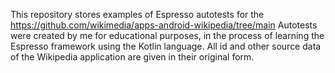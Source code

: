 This repository stores examples of Espresso autotests for the
https://github.com/wikimedia/apps-android-wikipedia/tree/main 
Autotests were created by me for educational purposes, in the process of learning the Espresso framework using the Kotlin language.
All id and other source data of the Wikipedia application are given in their original form.

